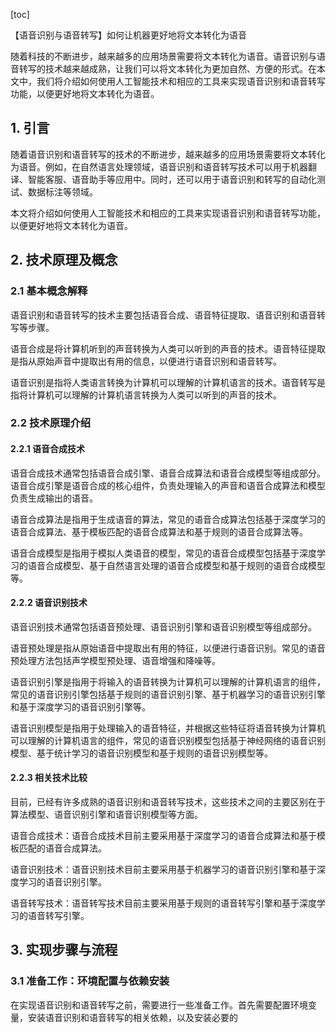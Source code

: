 
[toc]                    
                
                
【语音识别与语音转写】如何让机器更好地将文本转化为语音

随着科技的不断进步，越来越多的应用场景需要将文本转化为语音。语音识别与语音转写的技术越来越成熟，让我们可以将文本转化为更加自然、方便的形式。在本文中，我们将介绍如何使用人工智能技术和相应的工具来实现语音识别和语音转写功能，以便更好地将文本转化为语音。

## 1. 引言

随着语音识别和语音转写的技术的不断进步，越来越多的应用场景需要将文本转化为语音。例如，在自然语言处理领域，语音识别和语音转写技术可以用于机器翻译、智能客服、语音助手等应用中。同时，还可以用于语音识别和转写的自动化测试、数据标注等领域。

本文将介绍如何使用人工智能技术和相应的工具来实现语音识别和语音转写功能，以便更好地将文本转化为语音。

## 2. 技术原理及概念

### 2.1 基本概念解释

语音识别和语音转写的技术主要包括语音合成、语音特征提取、语音识别和语音转写等步骤。

语音合成是将计算机听到的声音转换为人类可以听到的声音的技术。语音特征提取是指从原始声音中提取出有用的信息，以便进行语音识别和语音转写。

语音识别是指将人类语言转换为计算机可以理解的计算机语言的技术。语音转写是指将计算机可以理解的计算机语言转换为人类可以听到的声音的技术。

### 2.2 技术原理介绍

#### 2.2.1 语音合成技术

语音合成技术通常包括语音合成引擎、语音合成算法和语音合成模型等组成部分。语音合成引擎是语音合成的核心组件，负责处理输入的声音和语音合成算法和模型负责生成输出的语音。

语音合成算法是指用于生成语音的算法，常见的语音合成算法包括基于深度学习的语音合成算法、基于模板匹配的语音合成算法和基于规则的语音合成算法等。

语音合成模型是指用于模拟人类语音的模型，常见的语音合成模型包括基于深度学习的语音合成模型、基于自然语言处理的语音合成模型和基于规则的语音合成模型等。

#### 2.2.2 语音识别技术

语音识别技术通常包括语音预处理、语音识别引擎和语音识别模型等组成部分。

语音预处理是指从原始语音中提取出有用的特征，以便进行语音识别。常见的语音预处理方法包括声学模型预处理、语音增强和降噪等。

语音识别引擎是指用于将输入的语音转换为计算机可以理解的计算机语言的组件，常见的语音识别引擎包括基于规则的语音识别引擎、基于机器学习的语音识别引擎和基于深度学习的语音识别引擎等。

语音识别模型是指用于处理输入的语音特征，并根据这些特征将语音转换为计算机可以理解的计算机语言的组件，常见的语音识别模型包括基于神经网络的语音识别模型、基于统计学习的语音识别模型和基于规则的语音识别模型等。

#### 2.2.3 相关技术比较

目前，已经有许多成熟的语音识别和语音转写技术，这些技术之间的主要区别在于算法模型、语音识别引擎和语音识别模型等方面。

语音合成技术：语音合成技术目前主要采用基于深度学习的语音合成算法和基于模板匹配的语音合成算法。

语音识别技术：语音识别技术目前主要采用基于机器学习的语音识别引擎和基于深度学习的语音识别引擎。

语音转写技术：语音转写技术目前主要采用基于规则的语音转写引擎和基于深度学习的语音转写引擎。

## 3. 实现步骤与流程

### 3.1 准备工作：环境配置与依赖安装

在实现语音识别和语音转写之前，需要进行一些准备工作。首先需要配置环境变量，安装语音识别和语音转写的相关依赖，以及安装必要的


